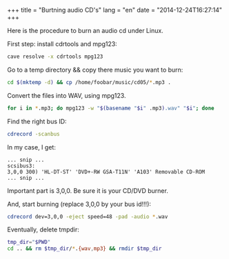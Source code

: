 +++
title = "Burtning audio CD's"
lang = "en"
date = "2014-12-24T16:27:14"
+++

Here is the procedure to burn an audio cd under Linux.



First step: install cdrtools and mpg123:

```bash
cave resolve -x cdrtools mpg123
```

Go to a temp directory && copy there music you want to burn:

```bash
cd $(mktemp -d) && cp /home/foobar/music/cd05/*.mp3 .
```

Convert the files into WAV, using mpg123.

```bash
for i in *.mp3; do mpg123 -w "$(basename "$i" .mp3).wav" "$i"; done
```

Find the right bus ID:

```bash
cdrecord -scanbus
```

In my case, I get:

    ... snip ...
    scsibus3:
    3,0,0 300) 'HL-DT-ST' 'DVD+-RW GSA-T11N' 'A103' Removable CD-ROM
    ... snip ...

Important part is 3,0,0. Be sure it is your CD/DVD burner.

And, start burning (replace 3,0,0 by your bus id!!!):

```bash
cdrecord dev=3,0,0 -eject speed=48 -pad -audio *.wav
```

Eventually, delete tmpdir:

```bash
tmp_dir="$PWD"
cd .. && rm $tmp_dir/*.{wav,mp3} && rmdir $tmp_dir
```
